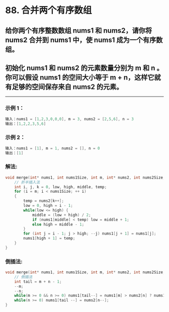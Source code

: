 # **88. 合并两个有序数组**

## 给你两个有序整数数组 nums1 和 nums2，请你将 nums2 合并到 nums1 中，使 nums1 成为一个有序数组。
## 初始化 nums1 和 nums2 的元素数量分别为 m 和 n 。你可以假设 nums1 的空间大小等于 m + n，这样它就有足够的空间保存来自 nums2 的元素。

---

### **示例 1：**

```c
输入：nums1 = [1,2,3,0,0,0], m = 3, nums2 = [2,5,6], n = 3
输出：[1,2,2,3,5,6]
```

### **示例 2：**

```c
输入：nums1 = [1], m = 1, nums2 = [], n = 0
输出：[1]
```

### **解法:**

```c
void merge(int* nums1, int nums1Size, int m, int* nums2, int nums2Size, int n){
    // 折半插入法
    int i, j, k = 0, low, high, middle, temp;
    for (i = m; i < nums1Size; ++ i) 
    {
        temp = nums2[k++];
        low = 0, high = i - 1;
        while(low <= high) {
            middle = (low + high) / 2;
            if (nums1[middle] < temp) low = middle + 1;
            else high = middle - 1;
        }   
        for (int j = i - 1; j > high; --j) nums1[j + 1] = nums1[j];
        nums1[high + 1] = temp;
    }
}
```

### **倒插法:**
```c
void merge(int* nums1, int nums1Size, int m, int* nums2, int nums2Size, int n){
    // 倒插法
    int tail = m + n - 1;
    --m;
    --n;
    while(m >= 0 && n >= 0) nums1[tail--] = nums1[m] > nums2[n] ? nums1[m--] : nums2[n--];
    while(n >= 0) nums1[tail --] = nums2[n--];
} 
```
